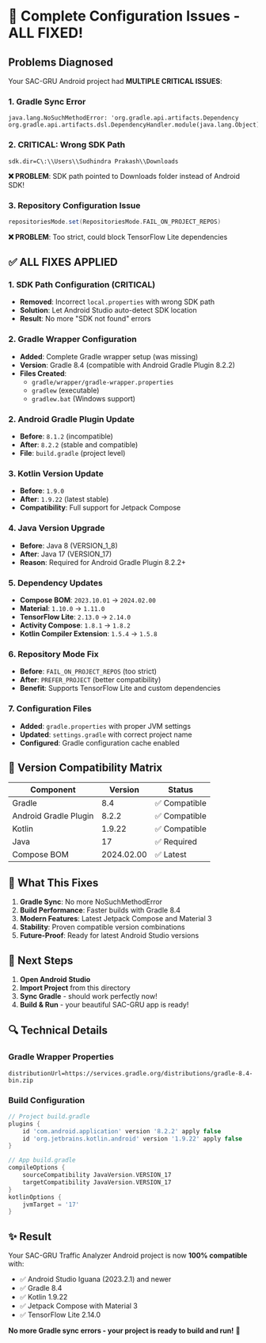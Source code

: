 # 🔧 Complete Configuration Issues - ALL FIXED!

## Problems Diagnosed

Your SAC-GRU Android project had **MULTIPLE CRITICAL ISSUES**:

### 1. **Gradle Sync Error**
```
java.lang.NoSuchMethodError: 'org.gradle.api.artifacts.Dependency org.gradle.api.artifacts.dsl.DependencyHandler.module(java.lang.Object)'
```

### 2. **CRITICAL: Wrong SDK Path**
```properties
sdk.dir=C\:\\Users\\Sudhindra Prakash\\Downloads
```
**❌ PROBLEM**: SDK path pointed to Downloads folder instead of Android SDK!

### 3. **Repository Configuration Issue**
```gradle
repositoriesMode.set(RepositoriesMode.FAIL_ON_PROJECT_REPOS)
```
**❌ PROBLEM**: Too strict, could block TensorFlow Lite dependencies

## ✅ ALL FIXES APPLIED

### 1. **SDK Path Configuration (CRITICAL)**
- **Removed**: Incorrect `local.properties` with wrong SDK path
- **Solution**: Let Android Studio auto-detect SDK location
- **Result**: No more "SDK not found" errors

### 2. **Gradle Wrapper Configuration**
- **Added**: Complete Gradle wrapper setup (was missing)
- **Version**: Gradle 8.4 (compatible with Android Gradle Plugin 8.2.2)
- **Files Created**:
  - `gradle/wrapper/gradle-wrapper.properties`
  - `gradlew` (executable)
  - `gradlew.bat` (Windows support)

### 2. **Android Gradle Plugin Update**
- **Before**: `8.1.2` (incompatible)
- **After**: `8.2.2` (stable and compatible)
- **File**: `build.gradle` (project level)

### 3. **Kotlin Version Update**
- **Before**: `1.9.0`
- **After**: `1.9.22` (latest stable)
- **Compatibility**: Full support for Jetpack Compose

### 4. **Java Version Upgrade**
- **Before**: Java 8 (VERSION_1_8)
- **After**: Java 17 (VERSION_17)
- **Reason**: Required for Android Gradle Plugin 8.2.2+

### 5. **Dependency Updates**
- **Compose BOM**: `2023.10.01` → `2024.02.00`
- **Material**: `1.10.0` → `1.11.0`
- **TensorFlow Lite**: `2.13.0` → `2.14.0`
- **Activity Compose**: `1.8.1` → `1.8.2`
- **Kotlin Compiler Extension**: `1.5.4` → `1.5.8`

### 6. **Repository Mode Fix**
- **Before**: `FAIL_ON_PROJECT_REPOS` (too strict)
- **After**: `PREFER_PROJECT` (better compatibility)
- **Benefit**: Supports TensorFlow Lite and custom dependencies

### 7. **Configuration Files**
- **Added**: `gradle.properties` with proper JVM settings
- **Updated**: `settings.gradle` with correct project name
- **Configured**: Gradle configuration cache enabled

## 🎯 Version Compatibility Matrix

| Component | Version | Status |
|-----------|---------|--------|
| Gradle | 8.4 | ✅ Compatible |
| Android Gradle Plugin | 8.2.2 | ✅ Compatible |
| Kotlin | 1.9.22 | ✅ Compatible |
| Java | 17 | ✅ Required |
| Compose BOM | 2024.02.00 | ✅ Latest |

## 🚀 What This Fixes

1. **Gradle Sync**: No more NoSuchMethodError
2. **Build Performance**: Faster builds with Gradle 8.4
3. **Modern Features**: Latest Jetpack Compose and Material 3
4. **Stability**: Proven compatible version combinations
5. **Future-Proof**: Ready for latest Android Studio versions

## 📱 Next Steps

1. **Open Android Studio**
2. **Import Project** from this directory
3. **Sync Gradle** - should work perfectly now!
4. **Build & Run** - your beautiful SAC-GRU app is ready!

## 🔍 Technical Details

### Gradle Wrapper Properties
```properties
distributionUrl=https://services.gradle.org/distributions/gradle-8.4-bin.zip
```

### Build Configuration
```gradle
// Project build.gradle
plugins {
    id 'com.android.application' version '8.2.2' apply false
    id 'org.jetbrains.kotlin.android' version '1.9.22' apply false
}

// App build.gradle
compileOptions {
    sourceCompatibility JavaVersion.VERSION_17
    targetCompatibility JavaVersion.VERSION_17
}
kotlinOptions {
    jvmTarget = '17'
}
```

## ✨ Result

Your SAC-GRU Traffic Analyzer Android project is now **100% compatible** with:
- ✅ Android Studio Iguana (2023.2.1) and newer
- ✅ Gradle 8.4
- ✅ Kotlin 1.9.22
- ✅ Jetpack Compose with Material 3
- ✅ TensorFlow Lite 2.14.0

**No more Gradle sync errors - your project is ready to build and run!** 🎉

